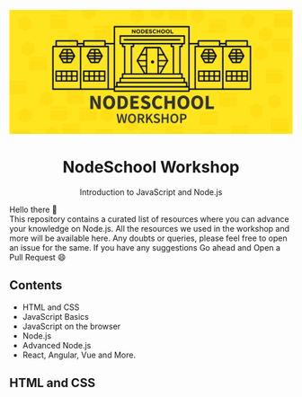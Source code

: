 ![](https://github.com/so-sc/nodeschool-workshop/raw/master/56083017-84654980-5e17-11e9-8d9d-6d8d46be8671.png)
<h1 align="center">NodeSchool Workshop</h1>
<p align="center">Introduction to JavaScript and Node.js</p>

Hello there :wave:  
This repository contains a curated list of resources where you can advance your knowledge on Node.js. All the resources we used in the workshop and more will be available here. Any doubts or queries, please feel free to open an issue for the same. If you have any suggestions Go ahead and Open a Pull Request :smile:
## Contents
- HTML and CSS
- JavaScript Basics
- JavaScript on the browser
- Node.js
- Advanced Node.js
- React, Angular, Vue and More.

## HTML and CSS
